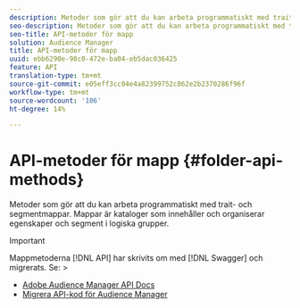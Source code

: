 ```yaml
---
description: Metoder som gör att du kan arbeta programmatiskt med trait- och segmentmappar. Mappar är kataloger som innehåller och organiserar egenskaper och segment i logiska grupper.
seo-description: Metoder som gör att du kan arbeta programmatiskt med trait- och segmentmappar. Mappar är kataloger som innehåller och organiserar egenskaper och segment i logiska grupper.
seo-title: API-metoder för mapp
solution: Audience Manager
title: API-metoder för mapp
uuid: ebb6290e-98c0-472e-ba04-eb5dac036425
feature: API
translation-type: tm+mt
source-git-commit: e05eff3cc04e4a82399752c862e2b2370286f96f
workflow-type: tm+mt
source-wordcount: '106'
ht-degree: 14%

---
```



# API-metoder för mapp {#folder-api-methods}

Metoder som gör att du kan arbeta programmatiskt med trait- och segmentmappar. Mappar är kataloger som innehåller och organiserar egenskaper och segment i logiska grupper.

<!-- api-folders.xml -->

>[!IMPORTANT]
>
>Mappmetoderna [!DNL API] har skrivits om med [!DNL Swagger] och migrerats. Se:  >
>* [Adobe Audience Manager API Docs](https://bank.demdex.com/portal/swagger/index.html)
>* [Migrera API-kod för Audience Manager](../../api/api-swagger-migration.md)